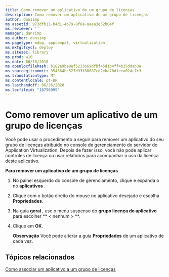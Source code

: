 ```yaml
---
title: Como remover um aplicativo de um grupo de licenças
description: Como remover um aplicativo de um grupo de licenças
author: dansimp
ms.assetid: 973dfb11-b4d1-4b79-8f6a-aaea3e52b04f
ms.reviewer: ''
manager: dansimp
ms.author: dansimp
ms.pagetype: mdop, appcompat, virtualization
ms.mktglfcycl: deploy
ms.sitesec: library
ms.prod: w10
ms.date: 06/16/2016
ms.openlocfilehash: b182e9ba8ef5233669dfbf45d1b4ff4b35ddab3a
ms.sourcegitcommit: 354664bc527d93f80687cd2eba70d1eea024c7c3
ms.translationtype: MT
ms.contentlocale: pt-BR
ms.lasthandoff: 06/26/2020
ms.locfileid: "10796999"
---
```

# Como remover um aplicativo de um grupo de licenças


Você pode usar o procedimento a seguir para remover um aplicativo do seu grupo de licenças atribuído no console de gerenciamento do servidor do Application Virtualization. Depois de fazer isso, você não pode aplicar controles de licença ou usar relatórios para acompanhar o uso da licença deste aplicativo.

**Para remover um aplicativo de um grupo de licenças**

1.  No painel esquerdo do console de gerenciamento, clique e expanda o nó **aplicativos** .

2.  Clique com o botão direito do mouse no aplicativo desejado e escolha **Propriedades**.

3.  Na guia **geral** , use o menu suspenso do **grupo licença do aplicativo** para escolher ** &lt; nenhum &gt; **.

4.  Clique em **OK**.

    **Observação**  Você pode alterar a guia **Propriedades** de um aplicativo de cada vez.

     

## Tópicos relacionados


[Como associar um aplicativo a um grupo de licenças](how-to-associate-an-application-with-a-license-group.md)

 

 





